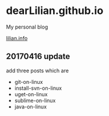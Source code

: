 # dearLilian.github.io
My personal blog

<a href="http://lilian.info">lilian.info</a>


## 20170416 update

add three posts which are

- git-on-linux
- install-svn-on-linux
- uget-on-linux
- sublime-on-linux
- java-on-linux

